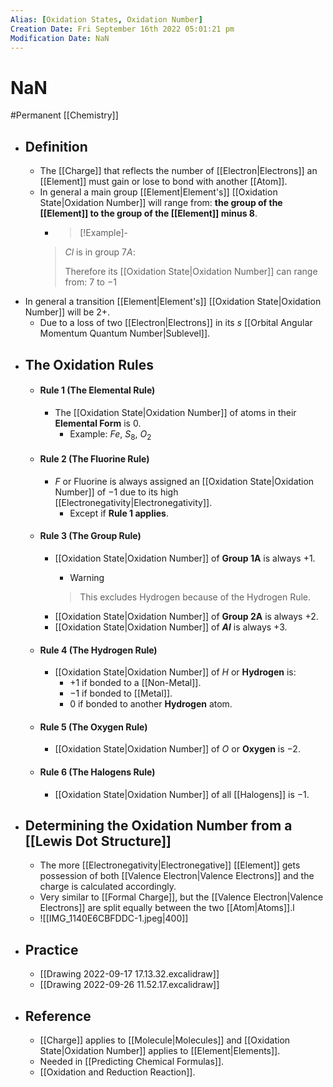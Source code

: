 ```yaml
---
Alias: [Oxidation States, Oxidation Number]
Creation Date: Fri September 16th 2022 05:01:21 pm 
Modification Date: NaN
---
```

# NaN
#Permanent [[Chemistry]]

- ## Definition
	- The [[Charge]] that reflects the number of [[Electron|Electrons]] an [[Element]] must gain or lose to bond with another [[Atom]].
	- In general a main group [[Element|Element's]] [[Oxidation State|Oxidation Number]] will range from: **the group of the [[Element]] to the group of the [[Element]] minus 8**.
		- > [!Example]-
		> $Cl$ is in group $7A$:
		> 
		> Therefore its [[Oxidation State|Oxidation Number]] can range from:
		> $7$ to $-1$
- In general a transition [[Element|Element's]] [[Oxidation State|Oxidation Number]] will be $2+$.
	- Due to a loss of two [[Electron|Electrons]] in its $s$ [[Orbital Angular Momentum Quantum Number|Sublevel]].
- ## The Oxidation Rules
	- #### Rule 1 (The Elemental Rule)
		- The [[Oxidation State|Oxidation Number]] of atoms in their **Elemental Form** is $0$.
			- Example: $Fe$, $S_8$, $O_2$
	- #### Rule 2 (The Fluorine Rule)
		- $F$ or Fluorine is always assigned an [[Oxidation State|Oxidation Number]] of $-1$ due to its high [[Electronegativity|Electronegativity]].
			- Except if **Rule 1 applies**.
	- #### Rule 3 (The Group Rule)
		- [[Oxidation State|Oxidation Number]] of **Group 1A** is always $+1$.
			- > [!Warning]
			> This excludes Hydrogen because of the Hydrogen Rule.
		- [[Oxidation State|Oxidation Number]] of **Group 2A** is always $+2$.
		- [[Oxidation State|Oxidation Number]] of **$Al$** is always $+3$.
	- #### Rule 4 (The Hydrogen Rule)
		- [[Oxidation State|Oxidation Number]] of $H$ or **Hydrogen** is:
			- $+1$ if bonded to a [[Non-Metal]].
			- $-1$ if bonded to  [[Metal]].
			- $0$ if bonded to another **Hydrogen** atom.
	- #### Rule 5 (The Oxygen Rule)
		- [[Oxidation State|Oxidation Number]] of $O$ or **Oxygen** is $-2$.
	- #### Rule 6 (The Halogens Rule)
		- [[Oxidation State|Oxidation Number]] of all [[Halogens]] is $-1$.
- ## Determining the Oxidation Number from a [[Lewis Dot Structure]]
	- The more [[Electronegativity|Electronegative]] [[Element]] gets possession of both [[Valence Electron|Valence Electrons]] and the charge is calculated accordingly.
	- Very similar to [[Formal Charge]], but the [[Valence Electron|Valence Electrons]] are split equally between the two [[Atom|Atoms]].l
	- ![[IMG_1140E6CBFDDC-1.jpeg|400]]
- ## Practice
	- [[Drawing 2022-09-17 17.13.32.excalidraw]]
	- [[Drawing 2022-09-26 11.52.17.excalidraw]]
- ## Reference
	- [[Charge]] applies to [[Molecule|Molecules]] and [[Oxidation State|Oxidation Number]] applies to [[Element|Elements]].
	- Needed in [[Predicting Chemical Formulas]].
	- [[Oxidation and Reduction Reaction]].